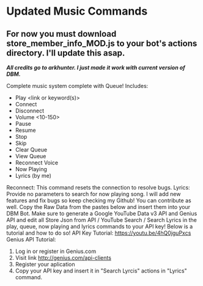 # Updated Music Commands

## For now you must download store_member_info_MOD.js to your bot's actions directory. I'll update this asap.

***All credits go to arkhunter. I just made it work with current version of DBM.***

Complete music system complete with Queue!
Includes:
- Play <link or keyword(s)>
- Connect
- Disconnect
- Volume <10-150>
- Pause
- Resume
- Stop
- Skip
- Clear Queue
- View Queue 
- Reconnect Voice
- Now Playing
- Lyrics (by me)

Reconnect:
This command resets the connection to resolve bugs.
Lyrics:
Provide no parameters to search for now playing song.
I will add new features and fix bugs so keep checking my Github!
You can contribute as well.
Copy the Raw Data from the pastes below and insert them into your DBM Bot. Make sure to generate a Google YouTube Data v3 API and Genius API and edit all Store Json from API / YouTube Search / Search Lyrics in the play, queue, now playing and lyrics commands to your API key! 
Below is a tutorial and how to do so!
API Key Tutorial: https://youtu.be/4hQ0jguPxcs
Genius API Tutorial:
1. Log in or register in Genius.com
2. Visit link http://genius.com/api-clients
3. Register your aplication
4. Copy your API key and insert it in "Search Lyrcis" actions in "Lyrics" command.
